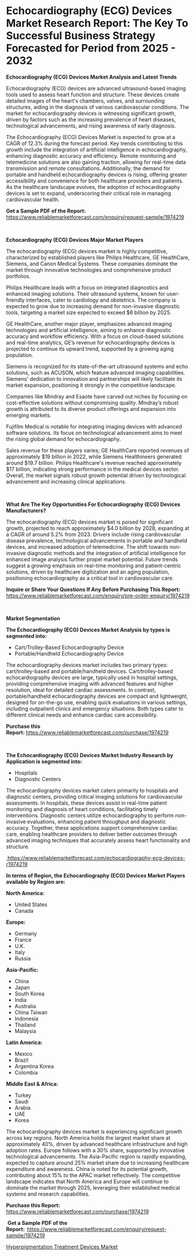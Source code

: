 <p><h1>Echocardiography (ECG) Devices Market Research Report: The Key To Successful Business Strategy Forecasted for Period from 2025 - 2032</h1></p><p><strong>Echocardiography (ECG) Devices Market Analysis and Latest Trends</strong></p>
<p><p>Echocardiography (ECG) devices are advanced ultrasound-based imaging tools used to assess heart function and structure. These devices create detailed images of the heart's chambers, valves, and surrounding structures, aiding in the diagnosis of various cardiovascular conditions. The market for echocardiography devices is witnessing significant growth, driven by factors such as the increasing prevalence of heart diseases, technological advancements, and rising awareness of early diagnosis.</p><p>The Echocardiography (ECG) Devices Market is expected to grow at a CAGR of 12.3% during the forecast period. Key trends contributing to this growth include the integration of artificial intelligence in echocardiography, enhancing diagnostic accuracy and efficiency. Remote monitoring and telemedicine solutions are also gaining traction, allowing for real-time data transmission and remote consultations. Additionally, the demand for portable and handheld echocardiography devices is rising, offering greater accessibility and convenience for both healthcare providers and patients. As the healthcare landscape evolves, the adoption of echocardiography devices is set to expand, underscoring their critical role in managing cardiovascular health.</p></p>
<p><strong>Get a Sample PDF of the Report:&nbsp;</strong> <a href="https://www.reliablemarketforecast.com/enquiry/request-sample/1974219?utm_campaign=3049&utm_medium=2&utm_source=Github&utm_content=ia&utm_term=05032025&utm_id=echocardiography-ecg-devices">https://www.reliablemarketforecast.com/enquiry/request-sample/1974219</a></p>
<p>&nbsp;</p>
<p><strong>Echocardiography (ECG) Devices Major Market Players</strong></p>
<p><p>The echocardiography (ECG) devices market is highly competitive, characterized by established players like Philips Healthcare, GE HealthCare, Siemens, and Canon Medical Systems. These companies dominate the market through innovative technologies and comprehensive product portfolios.</p><p>Philips Healthcare leads with a focus on integrated diagnostics and enhanced imaging solutions. Their ultrasound systems, known for user-friendly interfaces, cater to cardiology and obstetrics. The company is expected to grow due to increasing demand for non-invasive diagnostic tools, targeting a market size expected to exceed $6 billion by 2025.</p><p>GE HealthCare, another major player, emphasizes advanced imaging technologies and artificial intelligence, aiming to enhance diagnostic accuracy and workflow efficiency. With a focus on cloud-based solutions and real-time analytics, GE’s revenue for echocardiography devices is projected to continue its upward trend, supported by a growing aging population.</p><p>Siemens is recognized for its state-of-the-art ultrasound systems and echo solutions, such as ACUSON, which feature advanced imaging capabilities. Siemens' dedication to innovation and partnerships will likely facilitate its market expansion, positioning it strongly in the competitive landscape.</p><p>Companies like Mindray and Esaote have carved out niches by focusing on cost-effective solutions without compromising quality. Mindray’s robust growth is attributed to its diverse product offerings and expansion into emerging markets.</p><p>Fujifilm Medical is notable for integrating imaging devices with advanced software solutions. Its focus on technological advancement aims to meet the rising global demand for echocardiography.</p><p>Sales revenue for these players varies; GE HealthCare reported revenues of approximately $19 billion in 2022, while Siemens Healthineers generated around $19.7 billion. Philips Healthcare's revenue reached approximately $17 billion, indicating strong performance in the medical devices sector. Overall, the market signals robust growth potential driven by technological advancement and increasing clinical applications.</p></p>
<p>&nbsp;</p>
<p><strong>What Are The Key Opportunities For Echocardiography (ECG) Devices Manufacturers?</strong></p>
<p><p>The echocardiography (ECG) devices market is poised for significant growth, projected to reach approximately $4.0 billion by 2028, expanding at a CAGR of around 5.2% from 2023. Drivers include rising cardiovascular disease prevalence, technological advancements in portable and handheld devices, and increased adoption of telemedicine. The shift towards non-invasive diagnostic methods and the integration of artificial intelligence for enhanced image analysis further propel market potential. Future trends suggest a growing emphasis on real-time monitoring and patient-centric solutions, driven by healthcare digitization and an aging population, positioning echocardiography as a critical tool in cardiovascular care.</p></p>
<p><strong>Inquire or Share Your Questions If Any Before Purchasing This Report:</strong> <a href="https://www.reliablemarketforecast.com/enquiry/pre-order-enquiry/1974219?utm_campaign=3049&utm_medium=2&utm_source=Github&utm_content=ia&utm_term=05032025&utm_id=echocardiography-ecg-devices">https://www.reliablemarketforecast.com/enquiry/pre-order-enquiry/1974219</a></p>
<p>&nbsp;</p>
<p><strong>Market Segmentation</strong></p>
<p><strong>The Echocardiography (ECG) Devices Market Analysis by types is segmented into:</strong></p>
<p><ul><li>Cart/Trolley-Based Echocardiography Device</li><li>Portable/Handheld Echocardiography Device</li></ul></p>
<p><p>The echocardiography devices market includes two primary types: cart/trolley-based and portable/handheld devices. Cart/trolley-based echocardiography devices are large, typically used in hospital settings, providing comprehensive imaging with advanced features and higher resolution, ideal for detailed cardiac assessments. In contrast, portable/handheld echocardiography devices are compact and lightweight, designed for on-the-go use, enabling quick evaluations in various settings, including outpatient clinics and emergency situations. Both types cater to different clinical needs and enhance cardiac care accessibility.</p></p>
<p><strong>Purchase this Report:&nbsp;</strong><a href="https://www.reliablemarketforecast.com/purchase/1974219?utm_campaign=3049&utm_medium=2&utm_source=Github&utm_content=ia&utm_term=05032025&utm_id=echocardiography-ecg-devices">https://www.reliablemarketforecast.com/purchase/1974219</a></p>
<p>&nbsp;</p>
<p><strong>The Echocardiography (ECG) Devices Market Industry Research by Application is segmented into:</strong></p>
<p><ul><li>Hospitals</li><li>Diagnostic Centers</li></ul></p>
<p><p>The echocardiography devices market caters primarily to hospitals and diagnostic centers, providing critical imaging solutions for cardiovascular assessments. In hospitals, these devices assist in real-time patient monitoring and diagnosis of heart conditions, facilitating timely interventions. Diagnostic centers utilize echocardiography to perform non-invasive evaluations, enhancing patient throughput and diagnostic accuracy. Together, these applications support comprehensive cardiac care, enabling healthcare providers to deliver better outcomes through advanced imaging techniques that accurately assess heart functionality and structure.</p></p>
<p><a href="https://www.reliablemarketforecast.com/echocardiography-ecg-devices-r1974219?utm_campaign=3049&utm_medium=2&utm_source=Github&utm_content=ia&utm_term=05032025&utm_id=echocardiography-ecg-devices">&nbsp;https://www.reliablemarketforecast.com/echocardiography-ecg-devices-r1974219</a></p>
<p><strong>In terms of Region, the Echocardiography (ECG) Devices Market Players available by Region are:</strong></p>
<p>
    <p> <strong> North America: </strong>
        <ul>
            <li>United States</li>
            <li>Canada</li>
        </ul>
        </p> 
    <p> <strong> Europe: </strong>
        <ul>
            <li>Germany</li>
            <li>France</li>
            <li>U.K.</li>
            <li>Italy</li>
            <li>Russia</li>
        </ul>
        </p> 
    <p> <strong> Asia-Pacific: </strong>
        <ul>
            <li>China</li>
            <li>Japan</li>
            <li>South Korea</li>
            <li>India</li>
            <li>Australia</li>
            <li>China Taiwan</li>
            <li>Indonesia</li>
            <li>Thailand</li>
            <li>Malaysia</li>
        </ul>
        </p> 
    <p> <strong> Latin America: </strong>
        <ul>
            <li>Mexico</li>
            <li>Brazil</li>
            <li>Argentina Korea</li>
            <li>Colombia</li>
        </ul>
        </p> 
    <p> <strong> Middle East & Africa: </strong>
        <ul>
            <li>Turkey</li>
            <li>Saudi</li>
            <li>Arabia</li>
            <li>UAE</li>
            <li>Korea</li>
        </ul>
    </p>
    </p>
<p><p>The echocardiography devices market is experiencing significant growth across key regions. North America holds the largest market share at approximately 40%, driven by advanced healthcare infrastructure and high adoption rates. Europe follows with a 30% share, supported by innovative technological advancements. The Asia-Pacific region is rapidly expanding, expected to capture around 25% market share due to increasing healthcare expenditure and awareness. China is noted for its potential growth, contributing about 15% to the APAC market reflectively. The competitive landscape indicates that North America and Europe will continue to dominate the market through 2025, leveraging their established medical systems and research capabilities.</p></p>
<p><strong>Purchase this Report: </strong><a href="https://www.reliablemarketforecast.com/purchase/1974219?utm_campaign=3049&utm_medium=2&utm_source=Github&utm_content=ia&utm_term=05032025&utm_id=echocardiography-ecg-devices">https://www.reliablemarketforecast.com/purchase/1974219</a></p>
<p>&nbsp;<strong>Get a Sample PDF of the Report:&nbsp;&nbsp;</strong><a href="https://www.reliablemarketforecast.com/enquiry/request-sample/1974219?utm_campaign=3049&utm_medium=2&utm_source=Github&utm_content=ia&utm_term=05032025&utm_id=echocardiography-ecg-devices">https://www.reliablemarketforecast.com/enquiry/request-sample/1974219</a></p>
<p><strong></strong></p>
<p><p><a href="https://github.com/popupioo/Market-Research-Report-List-1/blob/main/hyperpigmentation-treatment-devices-market.md?utm_campaign=3049&utm_medium=2&utm_source=Github&utm_content=ia&utm_term=05032025&utm_id=echocardiography-ecg-devices">Hyperpigmentation Treatment Devices Market</a></p></p>